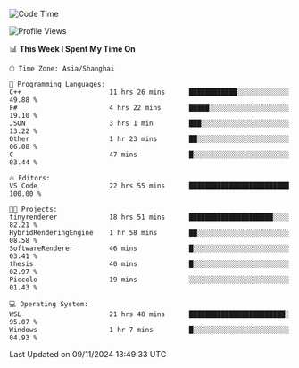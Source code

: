 <!--START_SECTION:waka-->
![Code Time](http://img.shields.io/badge/Code%20Time-2%2C128%20hrs%2049%20mins-blue)

![Profile Views](http://img.shields.io/badge/Profile%20Views-0-blue)

📊 **This Week I Spent My Time On** 

```text
🕑︎ Time Zone: Asia/Shanghai

💬 Programming Languages: 
C++                      11 hrs 26 mins      ████████████░░░░░░░░░░░░░   49.88 % 
F#                       4 hrs 22 mins       █████░░░░░░░░░░░░░░░░░░░░   19.10 % 
JSON                     3 hrs 1 min         ███░░░░░░░░░░░░░░░░░░░░░░   13.22 % 
Other                    1 hr 23 mins        ██░░░░░░░░░░░░░░░░░░░░░░░   06.08 % 
C                        47 mins             █░░░░░░░░░░░░░░░░░░░░░░░░   03.44 % 

🔥 Editors: 
VS Code                  22 hrs 55 mins      █████████████████████████   100.00 % 

🐱‍💻 Projects: 
tinyrenderer             18 hrs 51 mins      █████████████████████░░░░   82.21 % 
HybridRenderingEngine    1 hr 58 mins        ██░░░░░░░░░░░░░░░░░░░░░░░   08.58 % 
SoftwareRenderer         46 mins             █░░░░░░░░░░░░░░░░░░░░░░░░   03.41 % 
thesis                   40 mins             █░░░░░░░░░░░░░░░░░░░░░░░░   02.97 % 
Piccolo                  19 mins             ░░░░░░░░░░░░░░░░░░░░░░░░░   01.43 % 

💻 Operating System: 
WSL                      21 hrs 48 mins      ████████████████████████░   95.07 % 
Windows                  1 hr 7 mins         █░░░░░░░░░░░░░░░░░░░░░░░░   04.93 % 
```


 Last Updated on 09/11/2024 13:49:33 UTC
<!--END_SECTION:waka-->